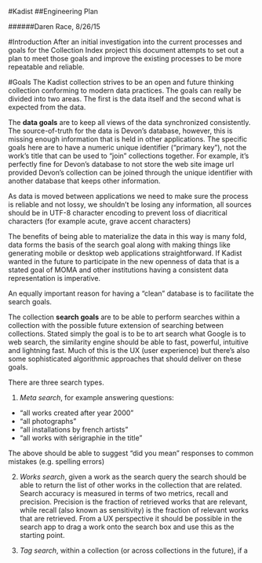 #Kadist
##Engineering Plan

######Daren Race, 8/26/15

#Introduction
After an initial investigation into the current processes and goals for the Collection Index project this document attempts to set out a plan to meet those goals and improve the existing processes to be more repeatable and reliable.

#Goals
The Kadist collection strives to be an open and future thinking collection conforming to modern data practices. The goals can really be divided into two areas. The first is the data itself and the second what is expected from the data.

The **data goals** are to keep all views of the data synchronized consistently. The source-of-truth for the data is Devon’s database, however, this is missing enough information that is held in other applications. The specific goals here are to have a numeric unique identifier (“primary key”), not the work’s title that can be used to “join” collections together. For example, it’s perfectly fine for Devon’s database to not store the web site image url provided Devon’s collection can be joined through the unique identifier with another database that keeps other information.

As data is moved between applications we need to make sure the process is reliable and not lossy, we shouldn’t be losing any information, all sources should be in UTF-8 character encoding to prevent loss of diacritical characters (for example acute, grave accent characters)

The benefits of being able to materialize the data in this way is many fold, data forms the basis of the search goal along with making things like generating mobile or desktop web applications straightforward. If Kadist wanted in the future to participate in the new openness of data that is a stated goal of MOMA and other institutions having a consistent data representation is imperative.

An equally important reason for having a “clean” database is to facilitate the search goals.

The collection **search goals** are to be able to perform searches within a collection with the possible future extension of searching between collections. 
Stated simply the goal is to be to art search what Google is to web search, the similarity engine should be able to fast, powerful, intuitive and lightning fast. Much of this is the UX (user experience) but there’s also some sophisticated algorithmic approaches that should deliver on these goals.

There are three search types.

1. *Meta search*, for example answering questions:

  - “all works created after year 2000”
  - “all photographs”
  - “all installations by french artists”
  - “all works with sérigraphie in the title”

  The above should be able to suggest “did you mean” responses to common mistakes (e.g. spelling errors)

2. *Works search*, given a work as the search query the search should be able to return the list of other works in the collection that are related. Search accuracy is measured in terms of two metrics, recall and precision.  Precision is the fraction of retrieved works that are relevant, while recall (also known as sensitivity) is the fraction of relevant works that are retrieved. From a UX perspective it should be possible in the search app to drag a work onto the search box and use this as the starting point. 

3. *Tag search*, within a collection (or across collections in the future), if a 

